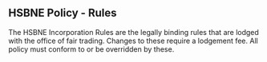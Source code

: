 ## HSBNE Policy - Rules

The HSBNE Incorporation Rules are the legally binding rules that are lodged with
the office of fair trading. Changes to these require a lodgement fee. All policy
must conform to or be overridden by these.
